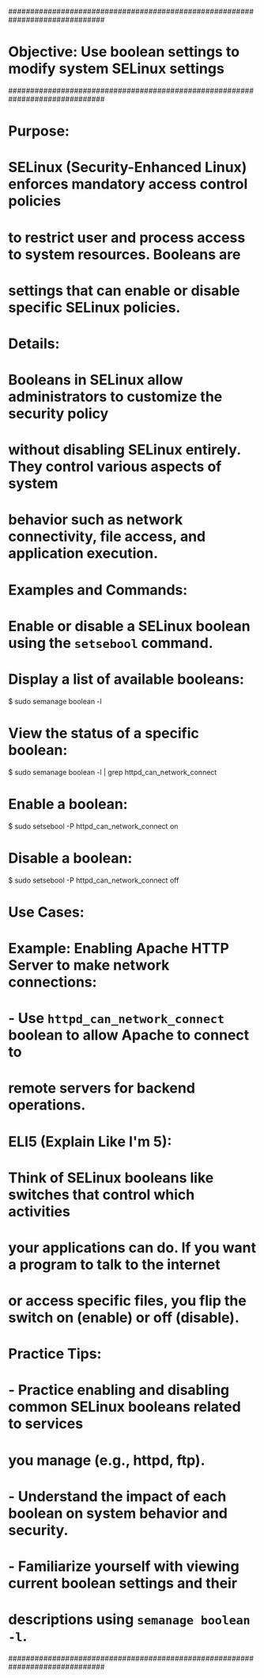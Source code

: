 ##############################################################################
# Objective: Use boolean settings to modify system SELinux settings
##############################################################################

# Purpose:
# SELinux (Security-Enhanced Linux) enforces mandatory access control policies
# to restrict user and process access to system resources. Booleans are
# settings that can enable or disable specific SELinux policies.

# Details:
# Booleans in SELinux allow administrators to customize the security policy
# without disabling SELinux entirely. They control various aspects of system
# behavior such as network connectivity, file access, and application execution.

# Examples and Commands:
# Enable or disable a SELinux boolean using the `setsebool` command.

# Display a list of available booleans:
$ sudo semanage boolean -l

# View the status of a specific boolean:
$ sudo semanage boolean -l | grep httpd_can_network_connect

# Enable a boolean:
$ sudo setsebool -P httpd_can_network_connect on

# Disable a boolean:
$ sudo setsebool -P httpd_can_network_connect off

# Use Cases:
# Example: Enabling Apache HTTP Server to make network connections:
# - Use `httpd_can_network_connect` boolean to allow Apache to connect to
#   remote servers for backend operations.

# ELI5 (Explain Like I'm 5):
# Think of SELinux booleans like switches that control which activities
# your applications can do. If you want a program to talk to the internet
# or access specific files, you flip the switch on (enable) or off (disable).

# Practice Tips:
# - Practice enabling and disabling common SELinux booleans related to services
#   you manage (e.g., httpd, ftp).
# - Understand the impact of each boolean on system behavior and security.
# - Familiarize yourself with viewing current boolean settings and their
#   descriptions using `semanage boolean -l`.

##############################################################################

